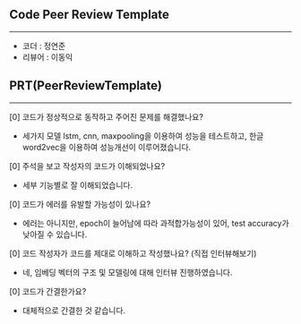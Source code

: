 ## Code Peer Review Template
---
* 코더 : 정연준
* 리뷰어 : 이동익 


## PRT(PeerReviewTemplate)
---
[0] 코드가 정상적으로 동작하고 주어진 문제를 해결했나요?
  - 세가지 모델 lstm, cnn, maxpooling을 이용하여 성능을 테스트하고, 한글 word2vec을 이용하여 성능개선이 이루어졌습니다.

[0] 주석을 보고 작성자의 코드가 이해되었나요?
  - 세부 기능별로 잘 이해되었습니다.
  
[0] 코드가 에러를 유발할 가능성이 있나요?
  - 에러는 아니지만, epoch이 늘어남에 따라 과적합가능성이 있어, test accuracy가 낮아질 수 있습니다.
  
[0] 코드 작성자가 코드를 제대로 이해하고 작성했나요? (직접 인터뷰해보기)
  - 네, 임베딩 벡터의 구조 및 모델링에 대해 인터뷰 진행하였습니다.
  
[0] 코드가 간결한가요?
  - 대체적으로 간결한 것 같습니다.

